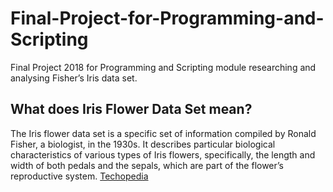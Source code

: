 # Final-Project-for-Programming-and-Scripting
Final Project 2018 for Programming and Scripting module researching and analysing Fisher’s Iris data set.

## What does Iris Flower Data Set mean?

The Iris flower data set is a specific set of information compiled by Ronald Fisher, a biologist, in the 1930s. It describes particular biological characteristics of various types of Iris flowers, specifically, the length and width of both pedals and the sepals, which are part of the flower’s reproductive system. [Techopedia](https://www.techopedia.com/definition/32880/iris-flower-data-set)
